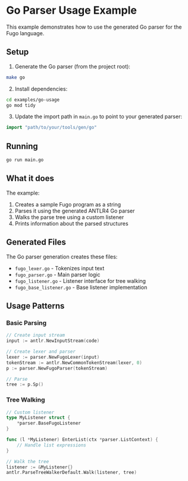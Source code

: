 # Go Parser Usage Example

This example demonstrates how to use the generated Go parser for the Fugo language.

## Setup

1. Generate the Go parser (from the project root):
```bash
make go
```

2. Install dependencies:
```bash
cd examples/go-usage
go mod tidy
```

3. Update the import path in `main.go` to point to your generated parser:
```go
import "path/to/your/tools/gen/go"
```

## Running

```bash
go run main.go
```

## What it does

The example:
1. Creates a sample Fugo program as a string
2. Parses it using the generated ANTLR4 Go parser
3. Walks the parse tree using a custom listener
4. Prints information about the parsed structures

## Generated Files

The Go parser generation creates these files:
- `fugo_lexer.go` - Tokenizes input text
- `fugo_parser.go` - Main parser logic
- `fugo_listener.go` - Listener interface for tree walking
- `fugo_base_listener.go` - Base listener implementation

## Usage Patterns

### Basic Parsing
```go
// Create input stream
input := antlr.NewInputStream(code)

// Create lexer and parser
lexer := parser.NewFugoLexer(input)
tokenStream := antlr.NewCommonTokenStream(lexer, 0)
p := parser.NewFugoParser(tokenStream)

// Parse
tree := p.Sp()
```

### Tree Walking
```go
// Custom listener
type MyListener struct {
    *parser.BaseFugoListener
}

func (l *MyListener) EnterList(ctx *parser.ListContext) {
    // Handle list expressions
}

// Walk the tree
listener := &MyListener{}
antlr.ParseTreeWalkerDefault.Walk(listener, tree)
```